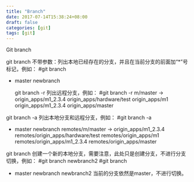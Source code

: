 ```yaml
---
title: "Branch"
date: 2017-07-14T15:38:24+08:00
draft: false
categories: [git]
tags: [git]
---
```


Git branch
   
   git branch 不带参数：列出本地已经存在的分支，并且在当前分支的前面加“*”号标记，例如：
   #git branch
* master
   newbranch

   git branch -r 列出远程分支，例如：
   #git branch -r
   m/master -> origin_apps/m1_2.3.4
   origin_apps/hardware/test
   origin_apps/m1
   origin_apps/m1_2.3.4
   origin_apps/master
<!--more-->
   git branch -a 列出本地分支和远程分支，例如：
   #git branch -a
   * master
   newbranch
   remotes/m/master -> origin_apps/m1_2.3.4
   remotes/origin_apps/hardware/test
   remotes/origin_apps/m1
   remotes/origin_apps/m1_2.3.4
   remotes/origin_apps/master

   git branch 创建一个新的本地分支，需要注意，此处只是创建分支，不进行分支切换，例如：
   #git branch newbranch2
   #git branch
   * master
   newbranch
   newbranch2
   当前的分支依然是master，不进行切换。